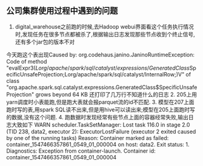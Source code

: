 ## 公司集群使用过程中遇到的问题
1. digital_warehouse之前跑的时候,去Hadoop webui界面看这个任务执行情况时,发现任务在很多节点都被杀了,根据输出日志发现那些节点收到个终止信号,还有多个jar包的版本不对

今天跑这个表出现Caused by: org.codehaus.janino.JaninoRuntimeException: Code of method "evalExpr3$(Lorg/apache/spark/sql/catalyst/expressions/GeneratedClass$SpecificUnsafeProjection;Lorg/apache/spark/sql/catalyst/InternalRow;)V" of class "org.apache.spark.sql.catalyst.expressions.GeneratedClass$SpecificUnsafeProjection" grows beyond 64 KB
还打印了几万行不知道什么的日志
2. 205上用yarn调度时小表能跑,但是跑大表就会报parquet流的id不匹配.
3. 模型在207上面跑时写的表,用spark SQL读不出来,但是用hive可以读出来;模型在205上面跑时写的数据,没有这个问题.
4. 跑数据时发现经常有些节点上面的容器经常失败,输出日志大致如下
WARN scheduler.TaskSetManager: Lost task 116.0 in stage 2.0 (TID 238, data2, executor 2): ExecutorLostFailure (executor 2 exited caused by one of the running tasks) Reason: Container marked as failed: container_1547466357861_0549_01_000004 on host: data2. Exit status: 1. Diagnostics: Exception from container-launch.
Container id: container_1547466357861_0549_01_000004
